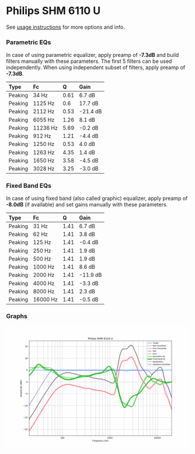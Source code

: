 # Philips SHM 6110 U
See [usage instructions](https://github.com/jaakkopasanen/AutoEq#usage) for more options and info.

### Parametric EQs
In case of using parametric equalizer, apply preamp of **-7.3dB** and build filters manually
with these parameters. The first 5 filters can be used independently.
When using independent subset of filters, apply preamp of **-7.3dB**.

| Type    | Fc       |    Q | Gain     |
|:--------|:---------|:-----|:---------|
| Peaking | 34 Hz    | 0.61 | 6.7 dB   |
| Peaking | 1125 Hz  | 0.6  | 17.7 dB  |
| Peaking | 2112 Hz  | 0.53 | -21.4 dB |
| Peaking | 6055 Hz  | 1.26 | 8.1 dB   |
| Peaking | 11236 Hz | 5.69 | -0.2 dB  |
| Peaking | 912 Hz   | 1.21 | -4.4 dB  |
| Peaking | 1250 Hz  | 0.53 | 4.0 dB   |
| Peaking | 1263 Hz  | 4.35 | 1.4 dB   |
| Peaking | 1650 Hz  | 3.58 | -4.5 dB  |
| Peaking | 3028 Hz  | 3.25 | -3.0 dB  |

### Fixed Band EQs
In case of using fixed band (also called graphic) equalizer, apply preamp of **-8.0dB**
(if available) and set gains manually with these parameters.

| Type    | Fc       |    Q | Gain     |
|:--------|:---------|:-----|:---------|
| Peaking | 31 Hz    | 1.41 | 6.7 dB   |
| Peaking | 62 Hz    | 1.41 | 3.8 dB   |
| Peaking | 125 Hz   | 1.41 | -0.4 dB  |
| Peaking | 250 Hz   | 1.41 | 1.9 dB   |
| Peaking | 500 Hz   | 1.41 | 1.9 dB   |
| Peaking | 1000 Hz  | 1.41 | 8.6 dB   |
| Peaking | 2000 Hz  | 1.41 | -11.9 dB |
| Peaking | 4000 Hz  | 1.41 | -3.3 dB  |
| Peaking | 8000 Hz  | 1.41 | 2.3 dB   |
| Peaking | 16000 Hz | 1.41 | -0.5 dB  |

### Graphs
![](./Philips%20SHM%206110%20U.png)